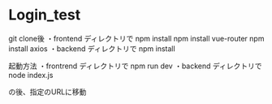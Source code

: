 # Login_test

git clone後
・frontend ディレクトリで
  npm install
  npm install vue-router
  npm install axios
・backend ディレクトリで
  npm install

起動方法
・frontrend ディレクトリで
  npm run dev
・backend ディレクトリで
  node index.js

の後、指定のURLに移動

